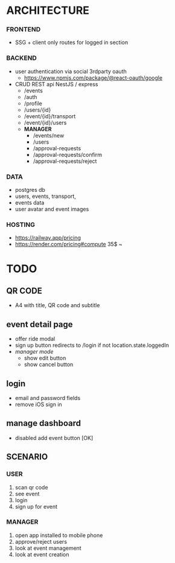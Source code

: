 # ARCHITECTURE 

### FRONTEND
- SSG + client only routes for logged in section
### BACKEND
- user authentication via social 3rdparty oauth
  - https://www.npmjs.com/package/@react-oauth/google
- CRUD REST api NestJS / express
  - /events
  - /auth
  - /profile
  - /users/{id}
  - /event/{id}/transport
  - /event/{id}/users
  - **MANAGER**
    - /events/new
    - /users
    - /approval-requests
    - /approval-requests/confirm
    - /approval-requests/reject

### DATA
- postgres db
- users, events, transport, 
- events data
- user avatar and event images
  
### HOSTING
- https://railway.app/pricing
- https://render.com/pricing#compute 35$ ~


# TODO

## QR CODE
- A4 with title, QR code and subtitle

## event detail page
- offer ride modal
- sign up button redirects to /login if not location.state.loggedIn
- _manager mode_
  - show edit button
  - show cancel button

## login
- email and password fields
- remove iOS sign in

## manage dashboard

- disabled add event button [OK]

## SCENARIO

### USER

1. scan qr code
2. see event
3. login
4. sign up for event

### MANAGER

1. open app installed to mobile phone
2. approve/reject users
3. look at event management
4. look at event creation
